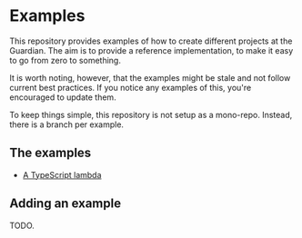 # Examples
This repository provides examples of how to create different projects at the Guardian.
The aim is to provide a reference implementation, to make it easy to go from zero to something.

It is worth noting, however, that the examples might be stale and not follow current best practices.
If you notice any examples of this, you're encouraged to update them.

To keep things simple, this repository is not setup as a mono-repo.
Instead, there is a branch per example.

## The examples
- [A TypeScript lambda](https://github.com/guardian/examples/tree/example-typescript-lambda)

## Adding an example
TODO.
